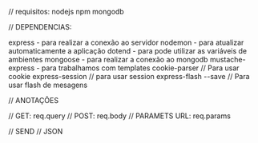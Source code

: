 // requisitos:
nodejs npm
mongodb

// DEPENDENCIAS:

express - para realizar a conexão ao servidor
nodemon - para atualizar automaticamente a aplicação
dotend - para pode utilizar as variáveis de ambientes
mongoose - para realizar a conexão ao mongodb
mustache-express -  para trabalhamos com templates
cookie-parser // Para usar cookie
express-session // para usar session
express-flash --save // Para usar flash de mesagens

// ANOTAÇÔES

// GET: req.query
// POST: req.body
// PARAMETS URL: req.params

// SEND
// JSON
